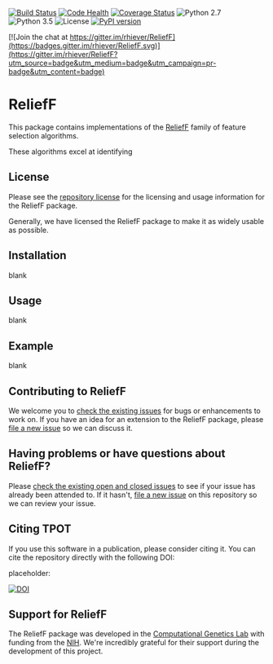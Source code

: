 [![Build Status](https://travis-ci.org/rhiever/ReliefF.svg?branch=master)](https://travis-ci.org/rhiever/ReliefF)
[![Code Health](https://landscape.io/github/rhiever/ReliefF/master/landscape.svg?style=flat)](https://landscape.io/github/rhiever/ReliefF/master)
[![Coverage Status](https://coveralls.io/repos/rhiever/ReliefF/badge.svg?branch=master&service=github)](https://coveralls.io/github/rhiever/ReliefF?branch=master)
![Python 2.7](https://img.shields.io/badge/python-2.7-blue.svg)
![Python 3.5](https://img.shields.io/badge/python-3.5-blue.svg)
![License](https://img.shields.io/badge/license-GPLv3-blue.svg)
[![PyPI version](https://badge.fury.io/py/ReliefF.svg)](https://badge.fury.io/py/ReliefF)

[![Join the chat at https://gitter.im/rhiever/ReliefF](https://badges.gitter.im/rhiever/ReliefF.svg)](https://gitter.im/rhiever/ReliefF?utm_source=badge&utm_medium=badge&utm_campaign=pr-badge&utm_content=badge)

# ReliefF

This package contains implementations of the [ReliefF](https://en.wikipedia.org/wiki/Relief_(feature_selection)) family of feature selection algorithms.

These algorithms excel at identifying 

## License

Please see the [repository license](https://github.com/rhiever/ReliefF/blob/master/LICENSE) for the licensing and usage information for the ReliefF package.

Generally, we have licensed the ReliefF package to make it as widely usable as possible.

## Installation

blank

## Usage

blank

## Example

blank

## Contributing to ReliefF

We welcome you to [check the existing issues](https://github.com/rhiever/ReliefF/issues/) for bugs or enhancements to work on. If you have an idea for an extension to the ReliefF package, please [file a new issue](https://github.com/rhiever/ReliefF/issues/new) so we can discuss it.

## Having problems or have questions about ReliefF?

Please [check the existing open and closed issues](https://github.com/rhiever/ReliefF/issues?utf8=%E2%9C%93&q=is%3Aissue) to see if your issue has already been attended to. If it hasn't, [file a new issue](https://github.com/rhiever/ReliefF/issues/new) on this repository so we can review your issue.

## Citing TPOT

If you use this software in a publication, please consider citing it. You can cite the repository directly with the following DOI:

placeholder:

[![DOI](https://zenodo.org/badge/20747/rhiever/tpot.svg)](https://zenodo.org/badge/latestdoi/20747/rhiever/tpot)

## Support for ReliefF

The ReliefF package was developed in the [Computational Genetics Lab](http://epistasis.org) with funding from the [NIH](http://www.nih.gov). We're incredibly grateful for their support during the development of this project.
